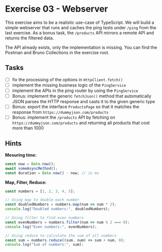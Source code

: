 # Exercise 03 - Webserver

This exercise aims to be a realistic use-case of TypeScript. We will build a simple webserver that
runs and caches the ping tests under `/ping` from the last exercise. As a bonus task,
the `/products` API mirrors a remote API and returns the filtered data.

The API already exists, only the implementation is missing. You can find the Postman and Bruno
Collections in the exercise root.

## Tasks

- [ ] fix the processing of the options in `HttpClient.fetch()`
- [ ] implement the missing business logic of the `PingService`
- [ ] implement the APIs in the ping router by using the `PingService`
- [ ] Bonus: implement the generic `fetchJson()` method that automatically JSON parses the HTTP
  response and casts it to the given generic type
- [ ] Bonus: export the interface `ProductsPage` so that it matches the response
  from `https://dummyjson.com/products`
- [ ] Bonus: implement the `/products` API by fetching on `https://dummyjson.com/products` and
  returning all products that cost more than 1000

## Hints

**Mesuring time:**

```typescript
const now = Date.now();
await someAsyncMethod();
const duration = Date.now() - now; // in ms
```

**Map, Filter, Reduce:**

```typescript
const numbers = [1, 2, 3, 4, 5];

// Using map to double each number
const doubledNumbers = numbers.map(num => num * 2);
console.log("Doubled numbers:", doubledNumbers);

// Using filter to find even numbers
const evenNumbers = numbers.filter(num => num % 2 === 0);
console.log("Even numbers:", evenNumbers);

// Using reduce to calculate the sum of all numbers
const sum = numbers.reduce((sum, num) => sum + num, 0);
console.log("Sum of numbers:", sum);
```
